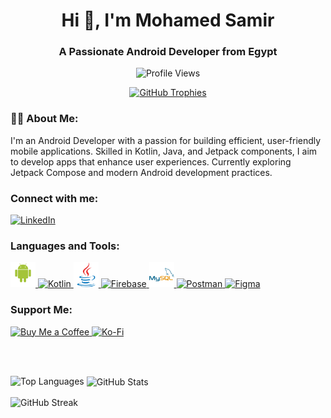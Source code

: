 <h1 align="center">Hi 👋, I'm Mohamed Samir</h1>
<h3 align="center">A Passionate Android Developer from Egypt</h3>

<p align="center">
  <img src="https://komarev.com/ghpvc/?username=mohamedsamirmo&label=Profile%20views&color=0e75b6&style=flat" alt="Profile Views"/>
</p>

<p align="center">
  <a href="https://github.com/ryo-ma/github-profile-trophy">
    <img src="https://github-profile-trophy.vercel.app/?username=mohamedsamirmo" alt="GitHub Trophies" />
  </a>
</p>

<h3 align="left">👨‍💻 About Me:</h3>
<p align="left">
  I'm an Android Developer with a passion for building efficient, user-friendly mobile applications. Skilled in Kotlin, Java, and Jetpack components, I aim to develop apps that enhance user experiences. Currently exploring Jetpack Compose and modern Android development practices.
</p>

<h3 align="left">Connect with me:</h3>
<p align="left">
  <a href="https://www.linkedin.com/in/mohamed-samir-1404441a4" target="_blank">
    <img src="https://raw.githubusercontent.com/rahuldkjain/github-profile-readme-generator/master/src/images/icons/Social/linked-in-alt.svg" alt="LinkedIn" height="30" width="40"/>
  </a>
</p>

<h3 align="left">Languages and Tools:</h3>
<p align="left">
  <a href="https://developer.android.com" target="_blank" rel="noreferrer">
    <img src="https://raw.githubusercontent.com/devicons/devicon/master/icons/android/android-original-wordmark.svg" alt="Android" width="40" height="40"/>
  </a>
  <a href="https://kotlinlang.org" target="_blank" rel="noreferrer">
    <img src="https://www.vectorlogo.zone/logos/kotlinlang/kotlinlang-icon.svg" alt="Kotlin" width="40" height="40"/>
  </a>
  <a href="https://www.java.com" target="_blank" rel="noreferrer">
    <img src="https://raw.githubusercontent.com/devicons/devicon/master/icons/java/java-original.svg" alt="Java" width="40" height="40"/>
  </a>
  <a href="https://firebase.google.com/" target="_blank" rel="noreferrer">
    <img src="https://www.vectorlogo.zone/logos/firebase/firebase-icon.svg" alt="Firebase" width="40" height="40"/>
  </a>
  <a href="https://www.mysql.com/" target="_blank" rel="noreferrer">
    <img src="https://raw.githubusercontent.com/devicons/devicon/master/icons/mysql/mysql-original-wordmark.svg" alt="MySQL" width="40" height="40"/>
  </a>
  <a href="https://www.postman.com" target="_blank" rel="noreferrer">
    <img src="https://www.vectorlogo.zone/logos/getpostman/getpostman-icon.svg" alt="Postman" width="40" height="40"/>
  </a>
  <a href="https://www.figma.com/" target="_blank" rel="noreferrer">
    <img src="https://www.vectorlogo.zone/logos/figma/figma-icon.svg" alt="Figma" width="40" height="40"/>
  </a>
</p>

<h3 align="left">Support Me:</h3>
<p>
  <a href="https://www.buymeacoffee.com/IceLatte">
    <img src="https://cdn.buymeacoffee.com/buttons/v2/default-yellow.png" height="50" width="210" alt="Buy Me a Coffee" />
  </a>
  <a href="https://ko-fi.com/frenchCoffee">
    <img src="https://cdn.ko-fi.com/cdn/kofi3.png?v=3" height="50" width="210" alt="Ko-Fi" />
  </a>
</p>
<br/><br/>

<p><img align="left" src="https://github-readme-stats.vercel.app/api/top-langs?username=mohamedsamirmo&show_icons=true&locale=en&layout=compact" alt="Top Languages" /></p>
<p>&nbsp;<img align="center" src="https://github-readme-stats.vercel.app/api?username=mohamedsamirmo&show_icons=true&locale=en" alt="GitHub Stats" /></p>
<p><img align="center" src="https://github-readme-streak-stats.herokuapp.com/?user=mohamedsamirmo&" alt="GitHub Streak" /></p>
